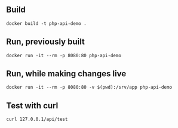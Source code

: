 ## Build
```
docker build -t php-api-demo .
```

## Run, previously built
```
docker run -it --rm -p 8080:80 php-api-demo
```

## Run, while making changes live
```
docker run -it --rm -p 8080:80 -v $(pwd):/srv/app php-api-demo
```

## Test with curl
```
curl 127.0.0.1/api/test
```

